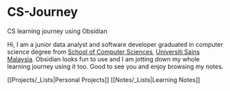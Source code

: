 # CS-Journey

CS learning journey using Obsidian

Hi, I am a junior data analyst and software developer graduated in computer science degree from [School of Computer Sciences](https://cs.usm.my/), [Universiti Sains Malaysia](https://www.usm.my/). Obsidian looks fun to use and I am jotting down my whole learning journey using it too. Good to see you and enjoy browsing my notes.

[[Projects/_Lists|Personal Projects]]
[[Notes/_Lists|Learning Notes]]
